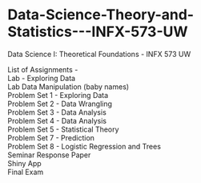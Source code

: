 # Data-Science-Theory-and-Statistics---INFX-573-UW        
Data Science I: Theoretical Foundations - INFX 573 UW              
           
List of Assignments -        
Lab - Exploring Data          
Lab Data Manipulation (baby names)       
Problem Set 1 - Exploring Data       
Problem Set 2 - Data Wrangling        
Problem Set 3 - Data Analysis      
Problem Set 4 - Data Analysis          
Problem Set 5 - Statistical Theory        
Problem Set 7 - Prediction         
Problem Set 8 - Logistic Regression and Trees      
Seminar Response Paper        
Shiny App           
Final Exam         

